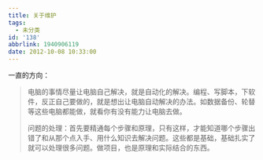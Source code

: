 ```yaml
---
title: 关于维护
tags:
  - 未分类
id: '138'
abbrlink: 1940906119
date: 2012-10-08 10:33:00
---
```


一直的方向：  

> 电脑的事情尽量让电脑自己解决，就是自动化的解决。编程、写脚本，下软件，反正自己要做的，就是想出让电脑自动解决的办法。如数据备份、轮替等这些电脑都能做，就看你有没有能力让电脑去做。  
>   
> 问题的处理：首先要精通每个步骤和原理，只有这样，才能知道哪个步骤出错了和从那个点入手、用什么知识去解决问题。这些都是基础，基础扎实了就可以处理很多问题。做项目，也是原理和实际结合的东西。